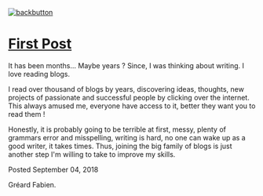 <link rel="stylesheet" type="text/css" media="all" href="/style.css" />
<a class="back-url" href="../">
  <img class="back-button" src="/images/assets/back.svg" alt="backbutton" title="backbutton" />
  <h1>First Post</h1>
</a>

It has been months... Maybe years ? Since, I was thinking about writing. I love reading blogs.

I read over thousand of blogs by years, discovering ideas, thoughts, new projects of passionate and successful people by clicking over the internet.
This always amused me, everyone have access to it, better they want you to read them !

Honestly, it is probably going to be terrible at first, messy, plenty of grammars error and misspelling, writing is hard, no one can wake up as a good writer, it takes times.
Thus, joining the big family of blogs is just another step I'm willing to take to improve my skills.

<div class="post-footer">
  <p>Posted September 04, 2018</p>
  <p>Gréard Fabien.</p>
</div>
